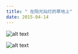 ```yaml
---
title: " 在阳光灿烂的草地上"
date: 2015-04-14
---
```

![alt text](https://github.com/pku-accordion/pku-accordion.github.io/raw/77f042ef77f64bc522f6c7f0b22336c723e51bcf/assets/files/1/part1.jpg "jpg score")

![alt text](https://github.com/pku-accordion/pku-accordion.github.io/raw/77f042ef77f64bc522f6c7f0b22336c723e51bcf/assets/files/1/part2.jpg "jpg score")


